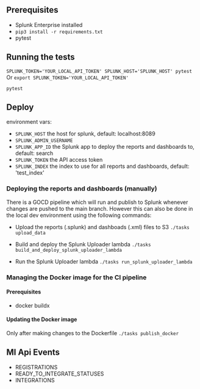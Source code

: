 ## Prerequisites

- Splunk Enterprise installed
- `pip3 install -r requirements.txt`
- pytest

## Running the tests

`SPLUNK_TOKEN='YOUR_LOCAL_API_TOKEN' SPLUNK_HOST='SPLUNK_HOST' pytest`
Or
`export SPLUNK_TOKEN='YOUR_LOCAL_API_TOKEN'`

`pytest`

## Deploy

environment vars:
- `SPLUNK_HOST` the host for splunk, default: localhost:8089
- `SPLUNK_ADMIN_USERNAME` 
- `SPLUNK_APP_ID` the Splunk app to deploy the reports and dashboards to, default: search
- `SPLUNK_TOKEN` the API access token
- `SPLUNK_INDEX` the index to use for all reports and dashboards, default: 'test_index'

### Deploying the reports and dashboards (manually)

There is a GOCD pipeline which will run and publish to Splunk whenever changes are pushed to the main branch. However this can also be done in the local dev environment using the following commands:

- Upload the reports (.splunk) and dashboads (.xml) files to S3
`./tasks upload_data`

- Build and deploy the Splunk Uploader lambda
`./tasks build_and_deploy_splunk_uploader_lambda`

- Run the Splunk Uploader lambda
`./tasks run_splunk_uploader_lambda`

### Managing the Docker image for the CI pipeline

#### Prerequisites
- docker buildx

#### Updating the Docker image
Only after making changes to the Dockerfile
`./tasks publish_docker`

## MI Api Events
- REGISTRATIONS
- READY_TO_INTEGRATE_STATUSES
- INTEGRATIONS